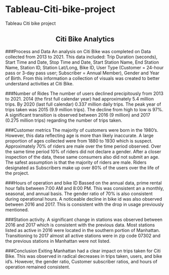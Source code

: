# Tableau-Citi-bike-project
Tableau Citi bike project

## <b><div align = "center"> Citi Bike Analytics</div></b>

###Process and Data
An analysis on Citi Bike was completed on Data collected from 2013 to 2021. This data included: Trip Duration (seconds), Start Time and Date, Stop Time and Date, Start Station Name, End Station Name, Station ID, Station Lat/Long, Bike ID, User Type (Customer = 24-hour pass or 3-day pass user; Subscriber = Annual Member), Gender and Year of Birth. From this information a collection of visuals was created to better understand activities at Citi Bike.

###Number of Rides
The number of users declined precipitously from 2013 to 2021. 2014 (the first full calendar year) had approximately 5.4 million trips. By 2020 (last full calendar) 0.337 million daily trips. The peak year of trips taken was 2015 (9.9 million trips). The decline from high to low is 97%. A significant transition is observed between 2016 (9 million) and 2017 (0.275 million trips) regarding the number of trips taken.

###Customer metrics
The majority of customers were born in the 1980’s. However, this data reflecting age is more than likely inaccurate. A large proportion of ages collected were from 1880 to 1930 which is suspect. Approximately 70% of riders are male over the time period observed. Over the same time period 10% of riders did not declare a gender. After a closer inspection of the data, these same consumers also did not submit an age. The safest assumption is that the majority of riders are male. Riders designated as Subscribers make up over 80% of the users over the life of the project.

###Hours of operation and bike ID
Bassed on the annual data, prime rental hour falls between 7:00 AM and 8:00 PM. This was consistent an a monthly, seasonal, and annual basis. The gender ratio of 70% is also consistent during operational hours. A noticeable decline in bike id was also observed between 2016 and 2017. This is consistent with the drop in usage previously mentioned.

###Station activity.
A significant change in stations was observed between 2016 and 2017 which is consistent with the previous data. Most stations listed as active in 2016 were located in the southern portion of Manhattan.  Transitioning to 2017 almost all active stations were in zip code 07302 and the previous stations in Manhattan were not listed.

###Conclusion
Exiting Manhattan had a clear impact on trips taken for Citi Bike. This was observed in radical decreases in trips taken, users, and bike id’s. However, the gender ratio, Customer subscriber ratios, and hours of operation remained consistent. 
